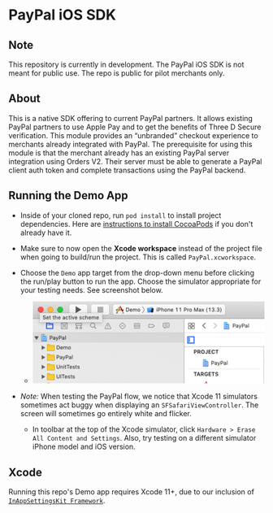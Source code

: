 # PayPal iOS SDK

## Note
This repository is currently in development. The PayPal iOS SDK is not meant for public use. The repo is public for pilot merchants only.

## About
This is a native SDK offering to current PayPal partners. It allows existing PayPal partners to use Apple Pay and to get the benefits of Three D Secure verification. This module provides an “unbranded” checkout experience to merchants already integrated with PayPal. The prerequisite for using this module is that the merchant already has an existing PayPal server integration using Orders V2. Their server must be able to generate a PayPal client auth token and complete transactions using the PayPal backend.

## Running the Demo App

- Inside of your cloned repo, run `pod install` to install project dependencies. Here are [instructions to install CocoaPods](https://guides.cocoapods.org/using/getting-started.html) if you don't already have it.

- Make sure to now open the **Xcode workspace** instead of the project file when going to build/run the project. This is called `PayPal.xcworkspace`.

- Choose the `Demo` app target from the drop-down menu before clicking the run/play button to run the app. Choose the simulator appropriate for your testing needs. See screenshot below.
  - ![Choose Demo target](documentation_image_assets/xcode_image.png)

- *Note:* When testing the PayPal flow, we notice that Xcode 11 simulators sometimes act buggy when displaying an `SFSafariViewController`. The screen will sometimes go entirely white and flicker.
  - In toolbar at the top of the Xcode simulator, click `Hardware > Erase All Content and Settings`. Also, try testing on a different simulator iPhone model and iOS version.

## Xcode
Running this repo's Demo app requires Xcode 11+, due to our inclusion of [`InAppSettingsKit Framework`](https://github.com/futuretap/InAppSettingsKit).
